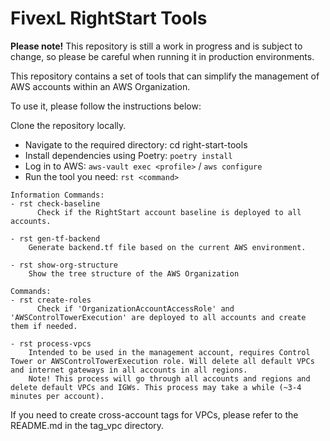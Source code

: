 # FivexL RightStart Tools
**Please note!**
This repository is still a work in progress and is subject to change, so please be careful when running it in production environments.

This repository contains a set of tools that can simplify the management of AWS accounts within an AWS Organization.

To use it, please follow the instructions below:

Clone the repository locally.
- Navigate to the required directory: cd right-start-tools
- Install dependencies using Poetry: `poetry install`
- Log in to AWS: `aws-vault exec <profile>` / `aws configure`
- Run the tool you need: `rst <command>`


```
Information Commands:
- rst check-baseline
      Check if the RightStart account baseline is deployed to all accounts.

- rst gen-tf-backend
    Generate backend.tf file based on the current AWS environment.

- rst show-org-structure
    Show the tree structure of the AWS Organization
```

```
Commands:
- rst create-roles
      Check if 'OrganizationAccountAccessRole' and 'AWSControlTowerExecution' are deployed to all accounts and create them if needed.

- rst process-vpcs
    Intended to be used in the management account, requires Control Tower or AWSControlTowerExecution role. Will delete all default VPCs and internet gateways in all accounts in all regions.
    Note! This process will go through all accounts and regions and delete default VPCs and IGWs. This process may take a while (~3-4 minutes per account).
```

If you need to create cross-account tags for VPCs, please refer to the README.md in the tag_vpc directory.
